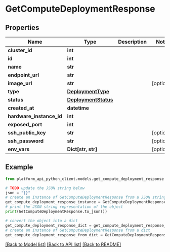 # GetComputeDeploymentResponse


## Properties

Name | Type | Description | Notes
------------ | ------------- | ------------- | -------------
**cluster_id** | **int** |  | 
**id** | **int** |  | 
**name** | **str** |  | 
**endpoint_url** | **str** |  | 
**image_url** | **str** |  | [optional] 
**type** | [**DeploymentType**](DeploymentType.md) |  | 
**status** | [**DeploymentStatus**](DeploymentStatus.md) |  | 
**created_at** | **datetime** |  | 
**hardware_instance_id** | **int** |  | 
**exposed_port** | **int** |  | 
**ssh_public_key** | **str** |  | [optional] 
**ssh_password** | **str** |  | [optional] 
**env_vars** | **Dict[str, str]** |  | [optional] 

## Example

```python
from platform_api_python_client.models.get_compute_deployment_response import GetComputeDeploymentResponse

# TODO update the JSON string below
json = "{}"
# create an instance of GetComputeDeploymentResponse from a JSON string
get_compute_deployment_response_instance = GetComputeDeploymentResponse.from_json(json)
# print the JSON string representation of the object
print(GetComputeDeploymentResponse.to_json())

# convert the object into a dict
get_compute_deployment_response_dict = get_compute_deployment_response_instance.to_dict()
# create an instance of GetComputeDeploymentResponse from a dict
get_compute_deployment_response_from_dict = GetComputeDeploymentResponse.from_dict(get_compute_deployment_response_dict)
```
[[Back to Model list]](../README.md#documentation-for-models) [[Back to API list]](../README.md#documentation-for-api-endpoints) [[Back to README]](../README.md)


